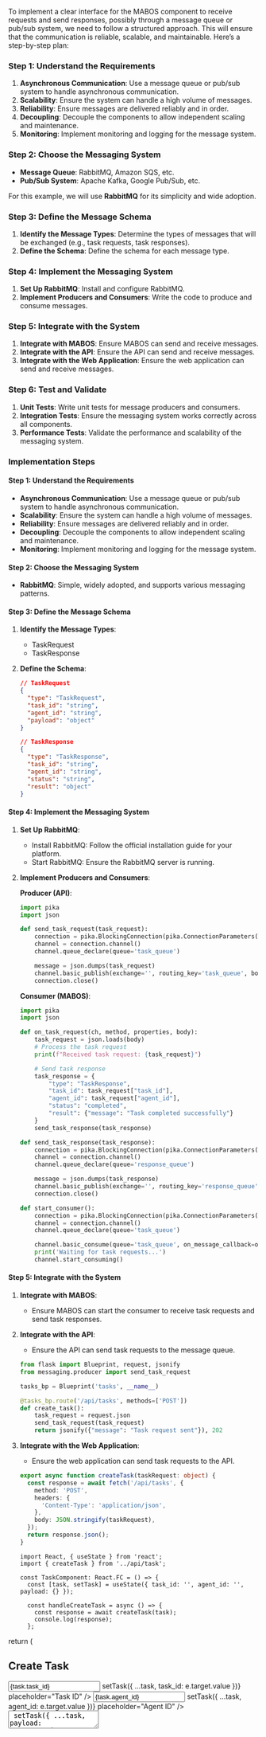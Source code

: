 
To implement a clear interface for the MABOS component to receive requests and send responses, possibly through a message queue or pub/sub system, we need to follow a structured approach. This will ensure that the communication is reliable, scalable, and maintainable. Here’s a step-by-step plan:

### Step 1: Understand the Requirements
1. **Asynchronous Communication**: Use a message queue or pub/sub system to handle asynchronous communication.
2. **Scalability**: Ensure the system can handle a high volume of messages.
3. **Reliability**: Ensure messages are delivered reliably and in order.
4. **Decoupling**: Decouple the components to allow independent scaling and maintenance.
5. **Monitoring**: Implement monitoring and logging for the message system.

### Step 2: Choose the Messaging System
- **Message Queue**: RabbitMQ, Amazon SQS, etc.
- **Pub/Sub System**: Apache Kafka, Google Pub/Sub, etc.

For this example, we will use **RabbitMQ** for its simplicity and wide adoption.

### Step 3: Define the Message Schema
1. **Identify the Message Types**: Determine the types of messages that will be exchanged (e.g., task requests, task responses).
2. **Define the Schema**: Define the schema for each message type.

### Step 4: Implement the Messaging System
1. **Set Up RabbitMQ**: Install and configure RabbitMQ.
2. **Implement Producers and Consumers**: Write the code to produce and consume messages.

### Step 5: Integrate with the System
1. **Integrate with MABOS**: Ensure MABOS can send and receive messages.
2. **Integrate with the API**: Ensure the API can send and receive messages.
3. **Integrate with the Web Application**: Ensure the web application can send and receive messages.

### Step 6: Test and Validate
1. **Unit Tests**: Write unit tests for message producers and consumers.
2. **Integration Tests**: Ensure the messaging system works correctly across all components.
3. **Performance Tests**: Validate the performance and scalability of the messaging system.

### Implementation Steps

#### Step 1: Understand the Requirements
- **Asynchronous Communication**: Use a message queue or pub/sub system to handle asynchronous communication.
- **Scalability**: Ensure the system can handle a high volume of messages.
- **Reliability**: Ensure messages are delivered reliably and in order.
- **Decoupling**: Decouple the components to allow independent scaling and maintenance.
- **Monitoring**: Implement monitoring and logging for the message system.

#### Step 2: Choose the Messaging System
- **RabbitMQ**: Simple, widely adopted, and supports various messaging patterns.

#### Step 3: Define the Message Schema

1. **Identify the Message Types**:
   - TaskRequest
   - TaskResponse

2. **Define the Schema**:
   ```json
   // TaskRequest
   {
     "type": "TaskRequest",
     "task_id": "string",
     "agent_id": "string",
     "payload": "object"
   }

   // TaskResponse
   {
     "type": "TaskResponse",
     "task_id": "string",
     "agent_id": "string",
     "status": "string",
     "result": "object"
   }
   ```

#### Step 4: Implement the Messaging System

1. **Set Up RabbitMQ**:
   - Install RabbitMQ: Follow the official installation guide for your platform.
   - Start RabbitMQ: Ensure the RabbitMQ server is running.

2. **Implement Producers and Consumers**:

   **Producer (API)**:
   ```python:api/messaging/producer.py
   import pika
   import json

   def send_task_request(task_request):
       connection = pika.BlockingConnection(pika.ConnectionParameters('localhost'))
       channel = connection.channel()
       channel.queue_declare(queue='task_queue')

       message = json.dumps(task_request)
       channel.basic_publish(exchange='', routing_key='task_queue', body=message)
       connection.close()
   ```

   **Consumer (MABOS)**:
   ```python:mabos/messaging/consumer.py
   import pika
   import json

   def on_task_request(ch, method, properties, body):
       task_request = json.loads(body)
       # Process the task request
       print(f"Received task request: {task_request}")

       # Send task response
       task_response = {
           "type": "TaskResponse",
           "task_id": task_request["task_id"],
           "agent_id": task_request["agent_id"],
           "status": "completed",
           "result": {"message": "Task completed successfully"}
       }
       send_task_response(task_response)

   def send_task_response(task_response):
       connection = pika.BlockingConnection(pika.ConnectionParameters('localhost'))
       channel = connection.channel()
       channel.queue_declare(queue='response_queue')

       message = json.dumps(task_response)
       channel.basic_publish(exchange='', routing_key='response_queue', body=message)
       connection.close()

   def start_consumer():
       connection = pika.BlockingConnection(pika.ConnectionParameters('localhost'))
       channel = connection.channel()
       channel.queue_declare(queue='task_queue')

       channel.basic_consume(queue='task_queue', on_message_callback=on_task_request, auto_ack=True)
       print('Waiting for task requests...')
       channel.start_consuming()
   ```

#### Step 5: Integrate with the System

1. **Integrate with MABOS**:
   - Ensure MABOS can start the consumer to receive task requests and send task responses.

2. **Integrate with the API**:
   - Ensure the API can send task requests to the message queue.

   ```python:api/routes/tasks.py
   from flask import Blueprint, request, jsonify
   from messaging.producer import send_task_request

   tasks_bp = Blueprint('tasks', __name__)

   @tasks_bp.route('/api/tasks', methods=['POST'])
   def create_task():
       task_request = request.json
       send_task_request(task_request)
       return jsonify({"message": "Task request sent"}), 202
   ```

3. **Integrate with the Web Application**:
   - Ensure the web application can send task requests to the API.

   ```typescript:web/api/task.ts
   export async function createTask(taskRequest: object) {
     const response = await fetch('/api/tasks', {
       method: 'POST',
       headers: {
         'Content-Type': 'application/json',
       },
       body: JSON.stringify(taskRequest),
     });
     return response.json();
   }
   ```

   ```typescript:web/components/TaskComponent.tsx
   import React, { useState } from 'react';
   import { createTask } from '../api/task';

   const TaskComponent: React.FC = () => {
     const [task, setTask] = useState({ task_id: '', agent_id: '', payload: {} });

     const handleCreateTask = async () => {
       const response = await createTask(task);
       console.log(response);
     };

return (
  <div>
    <h2>Create Task</h2>
    <input
      type="text"
      value={task.task_id}
      onChange={(e) => setTask({ ...task, task_id: e.target.value })}
      placeholder="Task ID"
    />
    <input
      type="text"
      value={task.agent_id}
      onChange={(e) => setTask({ ...task, agent_id: e.target.value })}
      placeholder="Agent ID"
    />
    <textarea
      value={JSON.stringify(task.payload)}
      onChange={(e) => setTask({ ...task, payload: JSON.parse(e.target.value) })}
      placeholder="Payload"
    />
    <button onClick={handleCreateTask}>Create Task</button>
  </div>
);
};

export default TaskComponent;
```

#### Step 6: Test and Validate

1. **Unit Tests**:
   ```python:api/tests/test_messaging.py
   import unittest
   from api.messaging.producer import send_task_request
   from mabos.messaging.consumer import on_task_request

   class MessagingTestCase(unittest.TestCase):
       def test_send_and_receive_task_request(self):
           task_request = {
               "type": "TaskRequest",
               "task_id": "1",
               "agent_id": "agent_1",
               "payload": {"action": "test"}
           }
           send_task_request(task_request)
           # Simulate receiving the message
           on_task_request(None, None, None, json.dumps(task_request).encode())

   if __name__ == '__main__':
       unittest.main()
   ```

2. **Integration Tests**:
   ```typescript:web/api/task.test.ts
   import { createTask } from './task';

   test('createTask API call', async () => {
     const mockResponse = { message: 'Task request sent' };
     global.fetch = jest.fn(() =>
       Promise.resolve({
         ok: true,
         json: () => Promise.resolve(mockResponse),
       })
     ) as jest.Mock;

     const response = await createTask({ task_id: '1', agent_id: 'agent_1', payload: {} });
     expect(response).toEqual(mockResponse);
   });
   ```

3. **Performance Tests**: Validate the performance and scalability of the messaging system.
   - Use tools like Apache JMeter or Locust to simulate load and measure performance.
   - Identify and optimize any bottlenecks.
